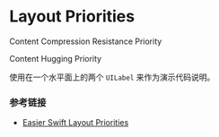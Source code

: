 # Layout Priorities

Content Compression Resistance Priority

Content Hugging Priority

使用在一个水平面上的两个 `UILabel` 来作为演示代码说明。

### 参考链接

* [Easier Swift Layout Priorities](https://useyourloaf.com/blog/easier-swift-layout-priorities/)

